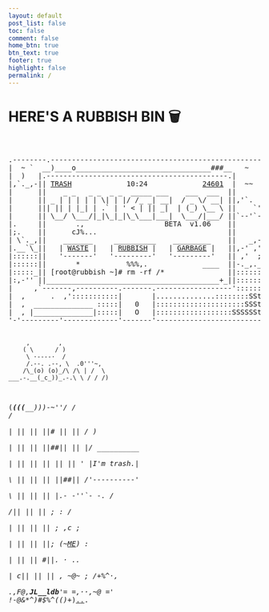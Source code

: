 ```yaml
---
layout: default
post_list: false
toc: false
comment: false
home_btn: true
btn_text: true
footer: true
highlight: false
permalink: /
---
```


<h1 class="index_title">HERE'S A RUBBISH BIN 🗑</h1>

<br>

<div class="ascii_art"><pre>
.--------.--------------------------------------------------.
|  ~ `  __)____o________________________________###__   ~   |
|  )   |.-------------------------------------------.|      |
|,`._,-|| <a href="/highlighted">TRASH</a>             10:24             <a href="/404">24601</a>  |  ~~  |
|      ||    _ _   _ _  _ _  _____ ___    ___  ___  ||      |
|      || _ | | | | | \| | |/ /_ _| __|  / _ \/ __| ||,'`.  |
|      ||| || | |_| | .` | ' < | || _|  | (_) \__ \ ||    `'|
|      || \__/ \___/|_|\_|_|\_\___|___|  \___/|___/ ||`--'`-|
|.     ||       .,                   ‌BETA  v1.06    ||      |
|;.    ||      cJ%...                               ||      |
| \`._,||    _______     __________    _________    ||   _,-|
|.__`\_||   | <a href="/notes">WASTE</a> |   | <a href="/cheatsheets">RUBBISH</a> |   | <a href="/ongoing">GARBAGE</a> |   ||,-' ,'|
|::::::||   '-------'   '---------'   '---------'   || ,'  ;|
|::::::||       *           %%%,.             ____  ||-._,._|
|:::::_|| [root@rubbish ~]# rm -rf /*               ||::::::|
|:,-'' ||_________________________________________+_||::::::|
|     ,`-------,----------.-------.------------------'::::::|
|  ,      .  ,':::::::::::|       |..............::::::::SSt|
|  ,  ______________ :::::|   0   |:::::::::::::::::::::SSSt|
|  , |______________|:::::|   O   |::::::::::::::::::SSSSSSt|
'-'---------'-------------'-------'-------------------------'



         ,        ,                                          
        ( \      / )                                         
         \ ·----·  /                                         
         /.--. .--, \  .0'''~,                               
        /\_(o) (o)_/\ /\ | /  \                              
    ___.-.__(_c_))_.-.\ \ / / /)                             
   (___(((_________)))_-~''/ / /                             
    |  ||  ||  ||# ||  ||   / )                              
    |  ||  ||  ||##||  ||   |/         __________            
    |  ||  ||  ||  ||  ||   '         |I'm trash.|           
    \  ||  ||  ||  ||##||            /'----------'           
     \ ||  ||  ||  |.- -''`- -._    /                        
     /\||  ||  ||  ;            :  /                         
    |  ||  ||  || ;    ,_c_      ;                           
    |  ||  ||  ||;     (~<a href="/cv">ME</a>)      :                          
    |  ||  || #||.                ·              ..          
    | c||  ||  || ,  ~@~         ;              /+%^·,       
    .,F@,__JL__ldb__'= =,··,~@ ='      !-@&*^)#$%^_(()_+)<a href="/texts">.</a><a href="/trash">.</a>. 
</pre></div>
